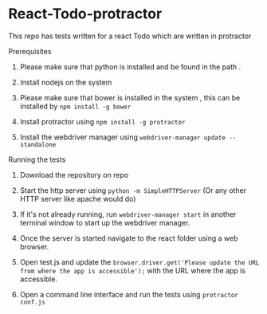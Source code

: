 React-Todo-protractor
=====================

This repo has tests written for a react Todo which are written in protractor

Prerequisites
1. Please make sure that python is installed and be found in the path .

2. Install nodejs on the system 

3. Please make sure that bower is installed in the system , this can be installed by ```npm install -g bower```

4. Install protractor using ```npm install -g protractor```

5. Install the webdriver manager using ```webdriver-manager update --standalone```

Running the tests
1. Download the repository on repo

2. Start the http server using ```python -m SimpleHTTPServer``` (Or any other HTTP server like apache would do)

3. If it's not already running, run `webdriver-manager start` in another terminal window to start up the webdriver manager.

4.  Once the server is started navigate to the react folder using a web browser.

5.  Open test.js and update the ```browser.driver.get('Please update the URL from where the app is accessible');``` with the   URL where the app is accessible.

6.  Open a command line interface and run the tests using ```protractor conf.js```

 
  

